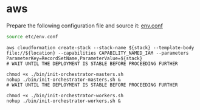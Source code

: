 # aws

Prepare the following configuration file and source it: [env.conf](etc/env.conf)
```bash
source etc/env.conf
```
```
aws cloudformation create-stack --stack-name ${stack} --template-body file://${location} --capabilities CAPABILITY_NAMED_IAM --parameters ParameterKey=RecordSetName,ParameterValue=${stack}
# WAIT UNTIL THE DEPLOYMENT IS STABLE BEFORE PROCEEDING FURTHER

chmod +x ./bin/init-orchestrator-masters.sh
nohup ./bin/init-orchestrator-masters.sh &
# WAIT UNTIL THE DEPLOYMENT IS STABLE BEFORE PROCEEDING FURTHER

chmod +x ./bin/init-orchestrator-workers.sh
nohup ./bin/init-orchestrator-workers.sh &

```
